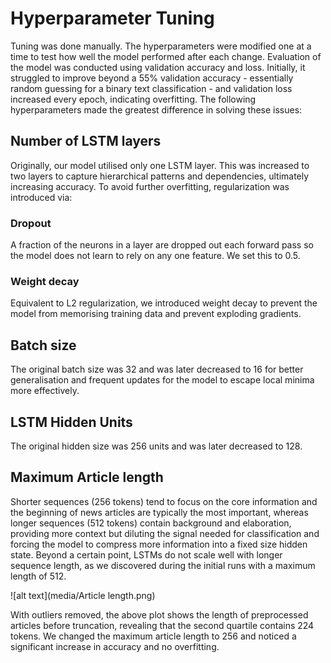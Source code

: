 # Hyperparameter Tuning

Tuning was done manually. The hyperparameters were modified one at a time to test how well the model performed after each change. Evaluation of the model was conducted using validation accuracy and loss. Initially, it struggled to improve beyond a 55% validation accuracy - essentially random guessing for a binary text classification - and validation loss increased every epoch, indicating overfitting. The following hyperparameters made the greatest difference in solving these issues:


## Number of LSTM layers

Originally, our model utilised only one LSTM layer. This was increased to two layers to capture hierarchical patterns and dependencies, ultimately increasing accuracy. To avoid further overfitting, regularization was introduced via:

### Dropout

A fraction of the neurons in a layer are dropped out each forward pass so the model does not learn to rely on any one feature. We set this to 0.5.

### Weight decay

Equivalent to L2 regularization, we introduced weight decay to prevent the model from memorising training data and prevent exploding gradients.

## Batch size

The original batch size was 32 and was later decreased to 16 for better generalisation and frequent updates for the model to escape local minima more effectively.

## LSTM Hidden Units

The original hidden size was 256 units and was later decreased to 128.

## Maximum Article length

Shorter sequences (256 tokens) tend to focus on the core information and the beginning of news articles are typically the most important, whereas longer sequences (512 tokens) contain background and elaboration, providing more context but diluting the signal needed for classification and forcing the model to compress more information into a fixed size hidden state. Beyond a certain point, LSTMs do not scale well with longer sequence length, as we discovered during the initial runs with a maximum length of 512.

![alt text](media/Article length.png)

With outliers removed, the above plot shows the length of preprocessed articles before truncation, revealing that the second quartile contains 224 tokens. We changed the maximum article length to 256 and noticed a significant increase in accuracy and no overfitting.